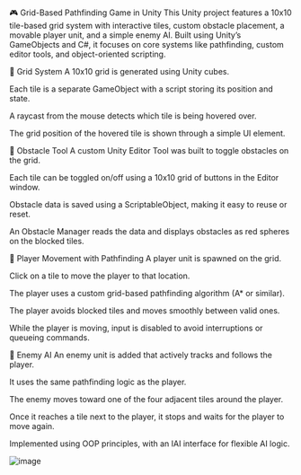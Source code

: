 🎮 Grid-Based Pathfinding Game in Unity
This Unity project features a 10x10 tile-based grid system with interactive tiles, custom obstacle placement, a movable player unit, and a simple enemy AI. Built using Unity’s GameObjects and C#, it focuses on core systems like pathfinding, custom editor tools, and object-oriented scripting.

🧱 Grid System
A 10x10 grid is generated using Unity cubes.

Each tile is a separate GameObject with a script storing its position and state.

A raycast from the mouse detects which tile is being hovered over.

The grid position of the hovered tile is shown through a simple UI element.

🚧 Obstacle Tool
A custom Unity Editor Tool was built to toggle obstacles on the grid.

Each tile can be toggled on/off using a 10x10 grid of buttons in the Editor window.

Obstacle data is saved using a ScriptableObject, making it easy to reuse or reset.

An Obstacle Manager reads the data and displays obstacles as red spheres on the blocked tiles.

🧭 Player Movement with Pathfinding
A player unit is spawned on the grid.

Click on a tile to move the player to that location.

The player uses a custom grid-based pathfinding algorithm (A* or similar).

The player avoids blocked tiles and moves smoothly between valid ones.

While the player is moving, input is disabled to avoid interruptions or queueing commands.

🤖 Enemy AI
An enemy unit is added that actively tracks and follows the player.

It uses the same pathfinding logic as the player.

The enemy moves toward one of the four adjacent tiles around the player.

Once it reaches a tile next to the player, it stops and waits for the player to move again.

Implemented using OOP principles, with an IAI interface for flexible AI logic.


![image](https://github.com/user-attachments/assets/a3b470ae-1c7c-4c34-90c3-44a9658ee77e)
